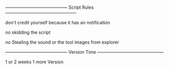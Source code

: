—————————————— Script Rules ————————————————

don't credit yourself because it has an notification

no skidding the script

no Stealing the sound or the tool images from explorer

—————————————— Version Time ———————————————

1 or 2 weeks 1 more Version
